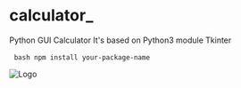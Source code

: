 # calculator_
Python GUI Calculator 
It's based on Python3
module Tkinter
<pre> <code>bash npm install your-package-name</code> </pre>

![Logo](https://en.wikipedia.org/wiki/Image#/media/File:Image_created_with_a_mobile_phone.png)
